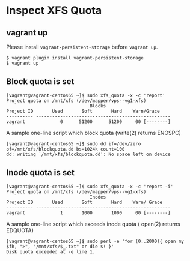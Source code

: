 # Inspect XFS Quota

## vagrant up

Please install `vagrant-persistent-storage` before `vagrant up`.

```
$ vagrant plugin install vagrant-persistent-storage
$ vagrant up
```

## Block quota is set

```
[vagrant@vagrant-centos65 ~]$ sudo xfs_quota -x -c 'report'
Project quota on /mnt/xfs (/dev/mapper/vps--vg1-xfs)
                               Blocks                     
Project ID       Used       Soft       Hard    Warn/Grace     
---------- -------------------------------------------------- 
vagrant             0      51200      51200     00 [--------]

```

A sample one-line script which block quota (write(2) returns ENOSPC)

```
[vagrant@vagrant-centos65 ~]$ sudo dd if=/dev/zero of=/mnt/xfs/blockquota.dd bs=1024k count=100
dd: writing `/mnt/xfs/blockquota.dd': No space left on device
```

## Inode quota is set

```
[vagrant@vagrant-centos65 ~]$ sudo xfs_quota -x -c 'report -i'
Project quota on /mnt/xfs (/dev/mapper/vps--vg1-xfs)
                               Inodes                     
Project ID       Used       Soft       Hard    Warn/ Grace     
---------- -------------------------------------------------- 
vagrant             1       1000       1000     00 [--------]
```

A sample one-line script which exceeds inode quota ( open(2) returns EDQUOTA)

```
[vagrant@vagrant-centos65 ~]$ sudo perl -e 'for (0..2000){ open my $fh, ">", "/mnt/xfs/$_.txt" or die $! }'
Disk quota exceeded at -e line 1.
```